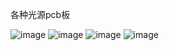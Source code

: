 各种光源pcb板

![image](https://github.com/ourkix/PCB_IRLEDBorad/IR60-19_5GF/R60-19_5GF.png)
![image](https://github.com/ourkix/PCB_IRLEDBorad/IR180-19_5GF/R180-19_5GF.png)
![image](https://github.com/ourkix/PCB_IRLEDBorad/IR180-250GF/R180-250GF.png)
![image](https://github.com/ourkix/PCB_IRLEDBorad/IR180-250GF/R180-250GF-nohole.png)